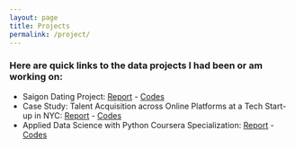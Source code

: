 ```yaml
---
layout: page
title: Projects
permalink: /project/
---
```


### Here are quick links to the data projects I had been or am working on:
- Saigon Dating Project: [Report](https://ngmaihuong.github.io/saigondatingproject/) - [Codes](https://github.com/ngmaihuong/saigondatingproject-su20)
- Case Study: Talent Acquisition across Online Platforms at a Tech Start-up in NYC: [Report](https://drive.google.com/file/d/1BI6OODUfldydWnKCGVrgxqxB4z1XAPbs/view?usp=sharing) - [Codes](https://github.com/ngmaihuong/talent-acquisition-sp20)
- Applied Data Science with Python Coursera Specialization: [Report](x) - [Codes](https://github.com/ngmaihuong/applied-ds-su20)
